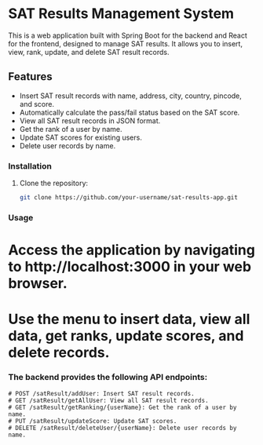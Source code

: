 # SAT Results Management System

This is a web application built with Spring Boot for the backend and React for the frontend, designed to manage SAT results. It allows you to insert, view, rank, update, and delete SAT result records.

## Features

- Insert SAT result records with name, address, city, country, pincode, and score.
- Automatically calculate the pass/fail status based on the SAT score.
- View all SAT result records in JSON format.
- Get the rank of a user by name.
- Update SAT scores for existing users.
- Delete user records by name.

### Installation

1. Clone the repository:

   ```bash
   git clone https://github.com/your-username/sat-results-app.git

### Usage
# Access the application by navigating to http://localhost:3000 in your web browser.
# Use the menu to insert data, view all data, get ranks, update scores, and delete records.

### The backend provides the following API endpoints:
    # POST /satResult/addUser: Insert SAT result records.
    # GET /satResult/getAllUser: View all SAT result records.
    # GET /satResult/getRanking/{userName}: Get the rank of a user by name.
    # PUT /satResult/updateScore: Update SAT scores.
    # DELETE /satResult/deleteUser/{userName}: Delete user records by name.


